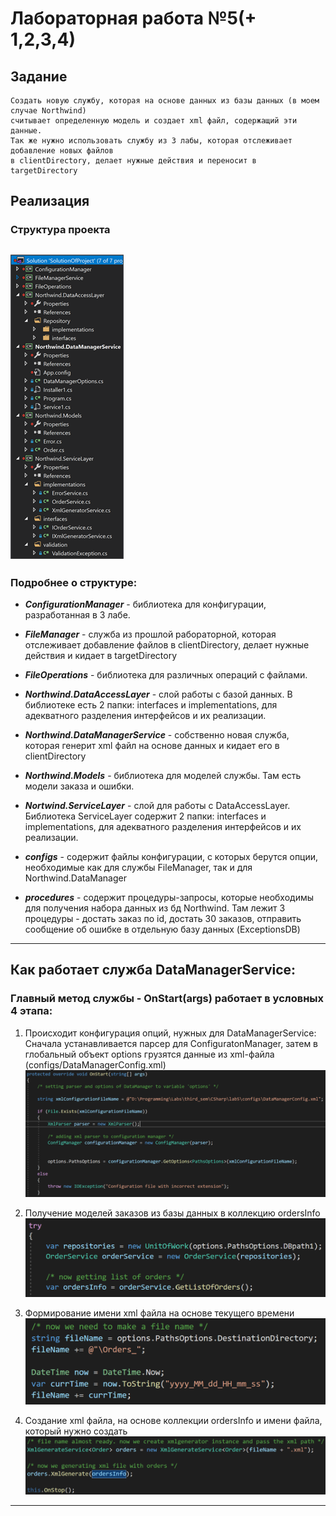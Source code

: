 # Лабораторная работа №5(+ 1,2,3,4)

## Задание
```
Создать новую службу, которая на основе данных из базы данных (в моем случае Northwind) 
считывает определенную модель и создает xml файл, содержащий эти данные.
Так же нужно использовать службу из 3 лабы, которая отслеживает добавление новых файлов
в clientDirectory, делает нужные действия и переносит в targetDirectory
```

## Реализация
### Структура проекта
![Image alt](https://github.com/dmkrch/Labs/blob/master/third_sem/CSharp/lab5/images/projectStructure.png)
---

  ### Подробнее о структуре:
- ***ConfigurationManager*** - библиотека для конфигурации, разработанная в 3 лабе.

- ***FileManager*** - служба из прошлой рабораторной, которая отслеживает добавление файлов в clientDirectory, делает нужные действия и кидает в targetDirectory

- ***FileOperations*** - библиотека для различных операций с файлами.

- ***Northwind.DataAccessLayer*** - слой работы с базой данных. В библиотеке есть 2 папки: interfaces и implementations, для адекватного разделения интерфейсов и их реализации.

- ***Northwind.DataManagerService*** - собственно новая служба, которая генерит xml файл на основе данных и кидает его в clientDirectory

- ***Northwind.Models*** - библиотека для моделей службы. Там есть модели заказа и ошибки.

- ***Nortwind.ServiceLayer*** - слой для работы с DataAccessLayer. Библиотека ServiceLayer содержит 2 папки: interfaces и implementations, для адекватного разделения интерфейсов и их реализации.

- ***configs*** - содержит файлы конфигурации, с которых берутся опции, необходимые как для службы FileManager, так и для Northwind.DataManager

- ***procedures*** - содержит процедуры-запросы, которые необходимы для получения набора данных из бд Northwind. Там лежит 3 процедуры - достать заказ по id, достать 30 заказов, отправить сообщение об ошибке в отдельную базу данных (ExceptionsDB)
---
## Как работает служба DataManagerService:
### Главный метод службы - OnStart(args) работает в условных 4 этапа:

1. Происходит конфигурация опций, нужных для DataManagerService: Сначала
устанавливается парсер для ConfiguratonManager, затем в глобальный объект
options грузятся данные из xml-файла (configs/DataManagerConfig.xml)
![Image alt](https://github.com/dmkrch/Labs/blob/master/third_sem/CSharp/lab5/images/managerConfig.png)

2. Получение моделей заказов из базы данных в коллекцию ordersInfo
![Image alt](https://github.com/dmkrch/Labs/blob/master/third_sem/CSharp/lab5/images/gettingOrderList.png)

3. Формирование имени xml файла на основе текущего времени
![Image alt](https://github.com/dmkrch/Labs/blob/master/third_sem/CSharp/lab5/images/xmlFileName.png)

4. Создание xml файла, на основе коллекции ordersInfo и имени файла,
который нужно создать
![Image alt](https://github.com/dmkrch/Labs/blob/master/third_sem/CSharp/lab5/images/generateXml.png)
---
